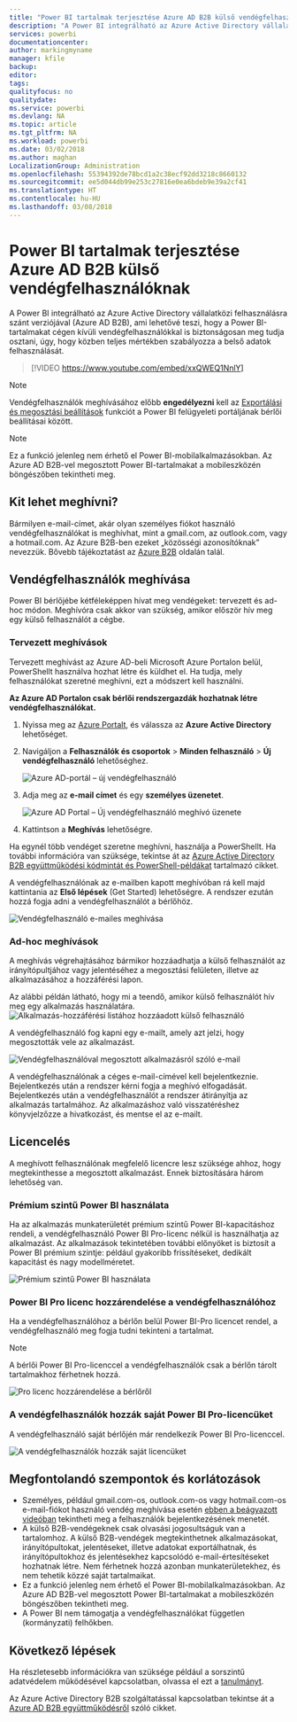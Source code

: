```yaml
---
title: "Power BI tartalmak terjesztése Azure AD B2B külső vendégfelhasználóknak"
description: "A Power BI integrálható az Azure Active Directory vállalatközi felhasználásra szánt verziójával (Azure AD B2B), ami lehetővé teszi, hogy a Power BI-tartalmakat cégen kívüli vendégfelhasználókkal is biztonságosan meg tudja osztani."
services: powerbi
documentationcenter: 
author: markingmyname
manager: kfile
backup: 
editor: 
tags: 
qualityfocus: no
qualitydate: 
ms.service: powerbi
ms.devlang: NA
ms.topic: article
ms.tgt_pltfrm: NA
ms.workload: powerbi
ms.date: 03/02/2018
ms.author: maghan
LocalizationGroup: Administration
ms.openlocfilehash: 55394392de78bcd1a2c38ecf92dd3218c8660132
ms.sourcegitcommit: ee5d044db99e253c27816e0ea6bdeb9e39a2cf41
ms.translationtype: HT
ms.contentlocale: hu-HU
ms.lasthandoff: 03/08/2018
---
```

# <a name="distribute-power-bi-content-to-external-guest-users-with-azure-ad-b2b"></a>Power BI tartalmak terjesztése Azure AD B2B külső vendégfelhasználóknak

A Power BI integrálható az Azure Active Directory vállalatközi felhasználásra szánt verziójával (Azure AD B2B), ami lehetővé teszi, hogy a Power BI-tartalmakat cégen kívüli vendégfelhasználókkal is biztonságosan meg tudja osztani, úgy, hogy közben teljes mértékben szabályozza a belső adatok felhasználását.

> [!VIDEO https://www.youtube.com/embed/xxQWEQ1NnlY]

> [!NOTE]
> Vendégfelhasználók meghívásához előbb **engedélyezni** kell az [Exportálási és megosztási beállítások](service-admin-portal.md#export-and-sharing-settings) funkciót a Power BI felügyeleti portáljának bérlői beállításai között.

> [!NOTE]
> Ez a funkció jelenleg nem érhető el Power BI-mobilalkalmazásokban. Az Azure AD B2B-vel megosztott Power BI-tartalmakat a mobileszközén böngészőben tekintheti meg. 

## <a name="who-can-you-invite"></a>Kit lehet meghívni?

Bármilyen e-mail-címet, akár olyan személyes fiókot használó vendégfelhasználókat is meghívhat, mint a gmail.com, az outlook.com, vagy a hotmail.com. Az Azure B2B-ben ezeket „közösségi azonosítóknak” nevezzük. Bővebb tájékoztatást az [Azure B2B](https://docs.microsoft.com/en-us/azure/active-directory/active-directory-b2b-what-is-azure-ad-b2b) oldalán talál.

## <a name="invite-guest-users"></a>Vendégfelhasználók meghívása

Power BI bérlőjébe kétféleképpen hívat meg vendégeket: tervezett és ad-hoc módon. Meghívóra csak akkor van szükség, amikor először hív meg egy külső felhasználót a cégbe.

### <a name="planned-invites"></a>Tervezett meghívások

Tervezett meghívást az Azure AD-beli Microsoft Azure Portalon belül, PowerShellt használva hozhat létre és küldhet el. Ha tudja, mely felhasználókat szeretné meghívni, ezt a módszert kell használni. 

**Az Azure AD Portalon csak bérlői rendszergazdák hozhatnak létre vendégfelhasználókat.**

1. Nyissa meg az [Azure Portalt](https://portal.azure.com), és válassza az **Azure Active Directory** lehetőséget.

2. Navigáljon a **Felhasználók és csoportok** > **Minden felhasználó** > **Új vendégfelhasználó** lehetőséghez.

    ![Azure AD-portál – új vendégfelhasználó](media/service-admin-azure-ad-b2b/azuread-portal-new-guest-user.png)

3. Adja meg az **e-mail címet** és egy **személyes üzenetet**.

    ![Azure AD Portal – Új vendégfelhasználó meghívó üzenete](media/service-admin-azure-ad-b2b/azuread-portal-invite-message.png)

4. Kattintson a **Meghívás** lehetőségre.

Ha egynél több vendéget szeretne meghívni, használja a PowerShellt. Ha további információra van szüksége, tekintse át az [Azure Active Directory B2B együttműködési kódmintát és PowerShell-példákat](https://docs.microsoft.com/azure/active-directory/active-directory-b2b-code-samples) tartalmazó cikket.

A vendégfelhasználónak az e-mailben kapott meghívóban rá kell majd kattintania az **Első lépések** (Get Started) lehetőségre. A rendszer ezután hozzá fogja adni a vendégfelhasználót a bérlőhöz.

![Vendégfelhasználó e-mailes meghívása](media/service-admin-azure-ad-b2b/guest-user-invite-email.png)

### <a name="ad-hoc-invites"></a>Ad-hoc meghívások

A meghívás végrehajtásához bármikor hozzáadhatja a külső felhasználót az irányítópultjához vagy jelentéséhez a megosztási felületen, illetve az alkalmazásához a hozzáférési lapon.

Az alábbi példán látható, hogy mi a teendő, amikor külső felhasználót hív meg egy alkalmazás használatára.
![Alkalmazás-hozzáférési listához hozzáadott külső felhasználó](media/service-admin-azure-ad-b2b/power-bi-app-access.png)

A vendégfelhasználó fog kapni egy e-mailt, amely azt jelzi, hogy megosztották vele az alkalmazást.

![Vendégfelhasználóval megosztott alkalmazásról szóló e-mail](media/service-admin-azure-ad-b2b/guest-user-invite-email2.png)

A vendégfelhasználónak a céges e-mail-címével kell bejelentkeznie. Bejelentkezés után a rendszer kérni fogja a meghívó elfogadását. Bejelentkezés után a vendégfelhasználót a rendszer átirányítja az alkalmazás tartalmához. Az alkalmazáshoz való visszatéréshez könyvjelzőzze a hivatkozást, és mentse el az e-mailt.

## <a name="licensing"></a>Licencelés

A meghívott felhasználónak megfelelő licencre lesz szüksége ahhoz, hogy megtekinthesse a megosztott alkalmazást. Ennek biztosítására három lehetőség van.

### <a name="use-power-bi-premium"></a>Prémium szintű Power BI használata

Ha az alkalmazás munkaterületét prémium szintű Power BI-kapacitáshoz rendeli, a vendégfelhasználó Power BI Pro-licenc nélkül is használhatja az alkalmazást. Az alkalmazások tekintetében további előnyöket is biztosít a Power BI prémium szintje: például gyakoribb frissítéseket, dedikált kapacitást és nagy modellméretet.

![Prémium szintű Power BI használata](media/service-admin-azure-ad-b2b/license-approach1.png)

### <a name="assign-power-bi-pro-license-to-guest-user"></a>Power BI Pro licenc hozzárendelése a vendégfelhasználóhoz

Ha a vendégfelhasználóhoz a bérlőn belül Power BI-Pro licencet rendel, a vendégfelhasználó meg fogja tudni tekinteni a tartalmat.

> [!NOTE]
> A bérlői Power BI Pro-licenccel a vendégfelhasználók csak a bérlőn tárolt tartalmakhoz férhetnek hozzá.

![Pro licenc hozzárendelése a bérlőről](media/service-admin-azure-ad-b2b/license-approach2.png)

### <a name="guest-user-brings-their-own-power-bi-pro-license"></a>A vendégfelhasználók hozzák saját Power BI Pro-licencüket

A vendégfelhasználó saját bérlőjén már rendelkezik Power BI Pro-licenccel.

![A vendégfelhasználók hozzák saját licencüket](media/service-admin-azure-ad-b2b/license-approach3.png)

## <a name="considerations-and-limitations"></a>Megfontolandó szempontok és korlátozások

* Személyes, például gmail.com-os, outlook.com-os vagy hotmail.com-os e-mail-fiókot használó vendég meghívása esetén [ebben a beágyazott videóban](https://docs.microsoft.com/en-us/azure/active-directory/active-directory-b2b-redemption-experience) tekintheti meg a felhasználók bejelentkezésének menetét.
* A külső B2B-vendégeknek csak olvasási jogosultságuk van a tartalomhoz. A külső B2B-vendégek megtekinthetnek alkalmazásokat, irányítópultokat, jelentéseket, illetve adatokat exportálhatnak, és irányítópultokhoz és jelentésekhez kapcsolódó e-mail-értesítéseket hozhatnak létre. Nem férhetnek hozzá azonban munkaterületekhez, és nem tehetik közzé saját tartalmaikat.
* Ez a funkció jelenleg nem érhető el Power BI-mobilalkalmazásokban. Az Azure AD B2B-vel megosztott Power BI-tartalmakat a mobileszközén böngészőben tekintheti meg.
* A Power BI nem támogatja a vendégfelhasználókat független (kormányzati) felhőkben.

## <a name="next-steps"></a>Következő lépések

Ha részletesebb információkra van szüksége például a sorszintű adatvédelem működésével kapcsolatban, olvassa el ezt a [tanulmányt](https://aka.ms/powerbi-b2b-whitepaper).

Az Azure Active Directory B2B szolgáltatással kapcsolatban tekintse át a [Azure AD B2B együttműködésről](https://docs.microsoft.com/azure/active-directory/active-directory-b2b-what-is-azure-ad-b2b) szóló cikket.
